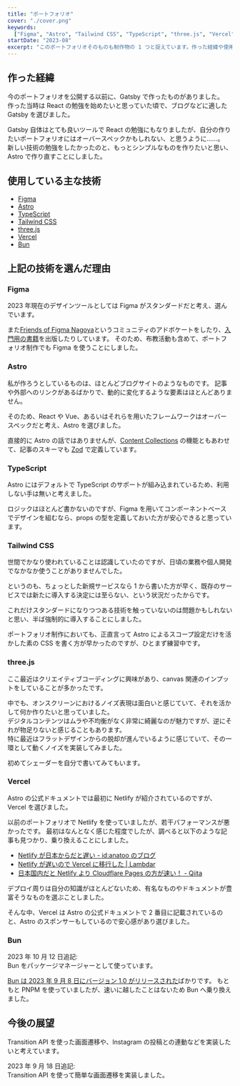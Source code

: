 ```yaml
---
title: "ポートフォリオ"
cover: "./cover.png"
keywords:
  ["Figma", "Astro", "Tailwind CSS", "TypeScript", "three.js", "Vercel", "Bun"]
startDate: "2023-08"
excerpt: "このポートフォリオそのものも制作物の 1 つと捉えています。作った経緯や使用している技術、今後の展望などを記載します。"
---
```


## 作った経緯

今のポートフォリオを公開する以前に、Gatsby で作ったものがありました。  
作った当時は React の勉強を始めたいと思っていた頃で、ブログなどに適した Gatsby を選びました。

Gatsby 自体はとても良いツールで React の勉強にもなりましたが、自分の作りたいポートフォリオにはオーバースペックかもしれない、と思うように……。  
新しい技術の勉強をしたかったのと、もっとシンプルなものを作りたいと思い、Astro で作り直すことにしました。

## 使用している主な技術

- [Figma](https://www.figma.com/)
- [Astro](https://astro.build/)
- [TypeScript](https://www.typescriptlang.org/)
- [Tailwind CSS](https://tailwindcss.com/)
- [three.js](https://threejs.org/)
- [Vercel](https://vercel.com/)
- [Bun](https://bun.sh/)

## 上記の技術を選んだ理由

### Figma

2023 年現在のデザインツールとしては Figma がスタンダードだと考え、選んでいます。

また[Friends of Figma Nagoya](https://friends.figma.com/nagoya/)というコミュニティのアドボケートをしたり、[入門用の書籍](/works/figma-introduction-to-design)を出版したりしています。
そのため、布教活動も含めて、ポートフォリオ制作でも Figma を使うことにしました。

### Astro

私が作ろうとしているものは、ほとんどブログサイトのようなものです。
記事や外部へのリンクがあるばかりで、動的に変化するような要素はほとんどありません。

そのため、React や Vue、あるいはそれらを用いたフレームワークはオーバースペックだと考え、Astro を選びました。

直接的に Astro の話ではありませんが、[Content Collections](https://docs.astro.build/en/guides/content-collections/) の機能ともあわせて、記事のスキーマも [Zod](https://zod.dev/) で定義しています。

### TypeScript

Astro にはデフォルトで TypeScript のサポートが組み込まれているため、利用しない手は無いと考えました。

ロジックはほとんど書かないのですが、Figma を用いてコンポーネントベースでデザインを組むなら、props の型を定義しておいた方が安心できると思っています。

### Tailwind CSS

世間でかなり使われていることは認識していたのですが、日頃の業務や個人開発でなかなか使うことがありませんでした。

というのも、ちょっとした新規サービスなら 1 から書いた方が早く、既存のサービスでは新たに導入する決定には至らない、という状況だったからです。

これだけスタンダードになりつつある技術を触っていないのは問題かもしれないと思い、半ば強制的に導入することにしました。

ポートフォリオ制作においても、正直言って Astro によるスコープ設定だけを活かした素の CSS を書く方が早かったのですが、ひとまず練習中です。

### three.js

ここ最近はクリエイティブコーディングに興味があり、canvas 関連のインプットをしていることが多かったです。

中でも、オンスクリーンにおけるノイズ表現は面白いと感じていて、それを活かして何か作りたいと思っていました。  
デジタルコンテンツはムラや不均衡がなく非常に綺麗なのが魅力ですが、逆にそれが物足りないと感じることもあります。  
特に最近はフラットデザインからの脱却が進んでいるように感じていて、その一環として動くノイズを実装してみました。

初めてシェーダーを自分で書いてみてもいます。

### Vercel

Astro の公式ドキュメントでは最初に Netlify が紹介されているのですが、Vercel を選びました。

以前のポートフォリオで Netlify を使っていましたが、若干パフォーマンスが悪かったです。
最初はなんとなく感じた程度でしたが、調べると以下のような記事も見つかり、乗り換えることにしました。

- [Netlify が日本からだと遅い - id:anatoo のブログ](https://blog.anatoo.jp/2020-08-03)
- [Netlify が遅いので Vercel に移行した | Lambdar](https://www.lambdar.me/archives/migrating-to-vercel-from-netlify-due-to-performance-issues/)
- [日本国内だと Netlify より Cloudflare Pages の方が速い！ - Qiita](https://qiita.com/akitkat/items/dcbe4fcaacc051753e2b)

デプロイ周りは自分の知識がほとんどないため、有名なものやドキュメントが豊富そうなものを選ぶことしました。

そんな中、Vercel は Astro の公式ドキュメントで 2 番目に記載されているのと、Astro のスポンサーもしているので安心感があり選びました。

### Bun

2023 年 10 月 12 日追記:  
Bun をパッケージマネージャーとして使っています。

[Bun は 2023 年 9 月 8 日にバージョン 1.0 がリリースされた](https://bun.sh/blog/bun-v1.0)ばかりです。
もともと PNPM を使っていましたが、速いに越したことはないため Bun へ乗り換えました。

## 今後の展望

Transition API を使った画面遷移や、Instagram の投稿との連動などを実装したいと考えています。

2023 年 9 月 18 日追記:  
Transition API を使って簡単な画面遷移を実装しました。
